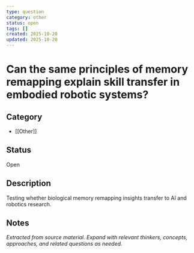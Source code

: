 ```yaml
---
type: question
category: other
status: open
tags: []
created: 2025-10-20
updated: 2025-10-20
---
```


# Can the same principles of memory remapping explain skill transfer in embodied robotic systems?

## Category

- [[Other]]

## Status

Open

## Description

Testing whether biological memory remapping insights transfer to AI and robotics research.

## Notes

*Extracted from source material. Expand with relevant thinkers, concepts, approaches, and related questions as needed.*

